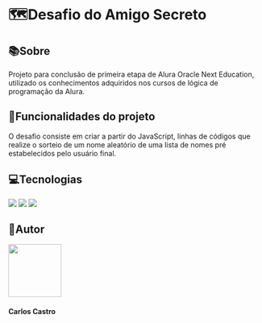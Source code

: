 <h1>🗺️Desafio do Amigo Secreto</h1>

<h2>📚Sobre</h2>
<p></p>
<p>Projeto para conclusão de primeira etapa de Alura Oracle Next Education, utilizado os conhecimentos adquiridos nos cursos de lógica de programação da Alura.</p>

<h2>🔨Funcionalidades do projeto</h2>
<p></p>
<p>O desafio consiste em criar a partir do JavaScript, linhas de códigos que realize o sorteio de um nome aleatório de uma lista de 
nomes pré estabelecidos pelo usuário final.</p>

 <h2>💻Tecnologias</h2>
 <p></p>
<div>
  <img src="https://img.shields.io/badge/HTML-239120?style=for-the-badge&logo=html5&logoColor=white">
  <img src="https://img.shields.io/badge/CSS-239120?&style=for-the-badge&logo=css3&logoColor=white">
  <img src="https://img.shields.io/badge/JavaScript-F7DF1E?style=for-the-badge&logo=javascript&logoColor=black">
</div>

 <h2>📝Autor</h2>
 <p align="justify"><img loading="lazy"src="https://avatars.githubusercontent.com/u/196141478?v=4"width=105><br><b><sub><h4>Carlos Castro</h4></b></sub></p>
